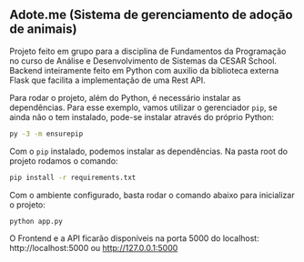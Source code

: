## Adote.me (Sistema de gerenciamento de adoção de animais)

Projeto feito em grupo para a disciplina de Fundamentos da Programação no curso de Análise e Desenvolvimento de Sistemas da CESAR School.
Backend inteiramente feito em Python com auxilio da biblioteca externa Flask que facilita a implementação de uma Rest API.

Para rodar o projeto, além do Python, é necessário instalar as dependências. Para esse exemplo, vamos utilizar o gerenciador `pip`, se ainda não o tem instalado, pode-se instalar através do próprio Python:

```bash
py -3 -m ensurepip
```

Com o  `pip` instalado, podemos instalar as dependências. Na pasta root do projeto rodamos o comando:

```bash
pip install -r requirements.txt
```

Com o ambiente configurado, basta rodar o comando abaixo para inicializar o projeto:

```bash
python app.py
```
O Frontend e a API ficarão disponíveis na porta 5000 do localhost: http://localhost:5000 ou http://127.0.0.1:5000

